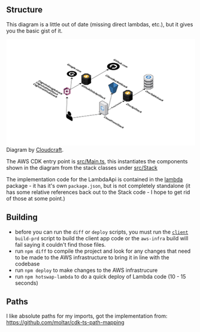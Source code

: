## Structure

This diagram is a little out of date (missing direct lambdas, etc.), but it
gives you the basic gist of it.

![architecture](../doc/aws-infra.svg)
Diagram by [Cloudcraft](https://www.cloudcraft.co/).

The AWS CDK entry point is [src/Main.ts](src/Main.ts), this instantiates the
components shown in the diagram from the stack classes
under [src/Stack](src/Stack)

The implementation code for the LambdaApi is contained in the
[lambda](lambda) package - it has it's own `package.json`, but is not completely
standalone (it has some relative references back out to the Stack code - I hope
to get rid of those at some point.)

## Building

* before you can run the `diff` or `deploy` scripts, you must run the 
[`client`](../client/package.json) `build-prd` script to build the client app
code or the `aws-infra` build will fail saying it couldn't find those files.
* run `npm diff` to compile the project and look for any changes that need to 
be made to the AWS infrastructure to bring it in line with the codebase
* run `npm deploy` to make changes to the AWS infrastrucure
* run `npm hotswap-lambda` to do a quick deploy of Lambda code (10 - 15 
seconds)

## Paths

I like absolute paths for my imports, got the implementation from:
https://github.com/moltar/cdk-ts-path-mapping
